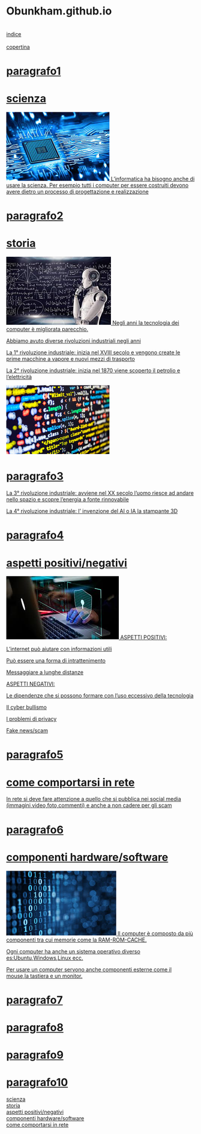 # Obunkham.github.io
<br>
<a href="indice.html"> indice
  <br>
  <br>
<a href="copertina.html"> copertina
  <br>


  

<h1>paragrafo1</h1>

<h1>scienza</h1>
<img src="immagine.jpeg">
L’informatica ha bisogno anche di usare la scienza.
Per esempio tutti i computer per essere costruiti
devono avere dietro un processo di progettazione e
realizzazione



<h1>paragrafo2</h1>
<h1>storia</h1>
<img src="immagine4.jpeg">
Negli anni la tecnologia dei computer è migliorata parecchio.

Abbiamo avuto diverse rivoluzioni industriali negli anni

La 1° rivoluzione industriale: inizia nel
XVIII secolo e vengono create le
prime macchine a vapore e nuovi
mezzi di trasporto

La 2° rivoluzione industriale: inizia nel
1870 viene scoperto il petrolio e
l’elettricità

<img src="immagine1.jpeg">
<h1>paragrafo3</h1>
La 3° rivoluzione industriale: avviene
nel XX secolo l’uomo riesce ad
andare nello spazio e scopre
l’energia a fonte rinnovabile

La 4° rivoluzione industriale: l’
invenzione del AI o IA la stampante
3D
<h1>paragrafo4</h1>
<h1>aspetti positivi/negativi</h1>
<img src="immagine3.jpeg">
ASPETTI POSITIVI:

L’internet può aiutare con informazioni utili

Può essere una forma di intrattenimento

Messaggiare a lunghe distanze

ASPETTI NEGATIVI:

Le dipendenze che si possono formare con l’uso eccessivo della
tecnologia

Il cyber bullismo

I problemi di privacy

Fake news/scam

<h1>paragrafo5</h1>
<h1>come comportarsi in rete</h1>
In rete si deve fare attenzione a quello che si pubblica nei
social media (immagini,video,foto,commenti) e anche a non
cadere per gli scam
<h1>paragrafo6</h1>
<h1>componenti hardware/software</h1>
<img src="immagine69.jpeg">
Il computer è composto da più componenti tra cui memorie
come la RAM-ROM-CACHE.

Ogni computer ha anche un sistema operativo diverso
es:Ubuntu,Windows,Linux ecc.

Per usare un computer servono anche componenti esterne come
il mouse,la tastiera e un monitor.
<h1>paragrafo7</h1>
<h1>paragrafo8</h1>
<h1>paragrafo9</h1>
<h1>paragrafo10</h1>
<A HREF="#scienza">scienza</A>
  <br>
  <A HREF="#storia">storia</A>
  <br>
  <A HREF="#aspetti positivi/negativi">aspetti positivi/negativi</A>
  <br>
   <a href="#componenti hardware/software">componenti hardware/software</a>
  <br>
  <A HREF="#come comportarsi in rete">come comportarsi in rete</A>
  <br>

 

